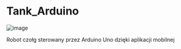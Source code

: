 # Tank_Arduino


![image](https://user-images.githubusercontent.com/67196774/152240513-75de7b5a-aebc-4ff5-8803-54c94f4f7a88.png)

Robot czołg sterowany przez Arduino Uno dzięki aplikacji mobilnej 
